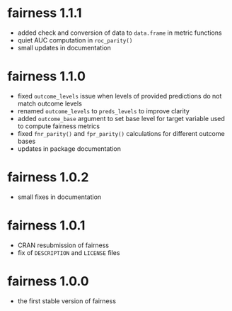 # fairness 1.1.1
- added check and conversion of data to `data.frame` in metric functions
- quiet AUC computation in `roc_parity()`
- small updates in documentation

# fairness 1.1.0
- fixed `outcome_levels` issue when levels of provided predictions do not match outcome levels
- renamed `outcome_levels` to `preds_levels` to improve clarity
- added `outcome_base` argument to set base level for target variable used to compute fairness metrics
- fixed `fnr_parity()` and `fpr_parity()` calculations for different outcome bases
- updates in package documentation

# fairness 1.0.2
- small fixes in documentation

# fairness 1.0.1
- CRAN resubmission of fairness
- fix of `DESCRIPTION` and `LICENSE` files

# fairness 1.0.0
- the first stable version of fairness
